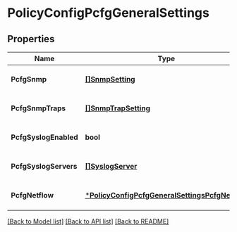 # PolicyConfigPcfgGeneralSettings

## Properties
Name | Type | Description | Notes
------------ | ------------- | ------------- | -------------
**PcfgSnmp** | [**[]SnmpSetting**](SnmpSetting.md) |  | [optional] [default to null]
**PcfgSnmpTraps** | [**[]SnmpTrapSetting**](SnmpTrapSetting.md) |  | [optional] [default to null]
**PcfgSyslogEnabled** | **bool** |  | [optional] [default to false]
**PcfgSyslogServers** | [**[]SyslogServer**](SyslogServer.md) |  | [optional] [default to null]
**PcfgNetflow** | [***PolicyConfigPcfgGeneralSettingsPcfgNetflow**](PolicyConfig_pcfg_general_settings_pcfg_netflow.md) |  | [optional] [default to null]

[[Back to Model list]](../README.md#documentation-for-models) [[Back to API list]](../README.md#documentation-for-api-endpoints) [[Back to README]](../README.md)

